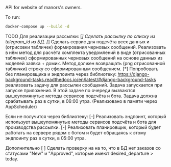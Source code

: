 API for website of manors's owners.

To run:
```bash
docker-compose up --build -d
```
TODO
Для реализации рассылки:
[*] Сделать рассылку по списку из telegram_id из БД.
[*] Сделать сервис для подсчёта всех данных и (отрисовки табличек) формирования черновых сообщений. Реализовать в нём метод для расчёта комплекта уведомлений в виде (отрисованных табличек) сформированных черновых сообщений на основе данных из моделей заявка + домик. Метод должен возвращать (png отрисованной таблички) строку со сформированным сообщением.
[*] Попробовать без планировщика и эндпоинта через библиотеку: https://django-background-tasks.readthedocs.io/en/latest/#django-background-tasks реализовать задачу для рассылки сообщений. Задача запускается при запуске приложения. В этой задаче по очереди вызваются вышеупомянутые методы сервисов подсчёта и бота. Задача должна срабатывать раз в сутки, в 06:00 утра. (Реализовано в памяти через AppScheduler)

Если не получится через библиотеку:
[-] Реализовать эндпоинт, который использует вышеупомянутые методы сервисов подсчёта и бота для производства рассылки.
[-] Реализовать планировщик, который будет работать на сервере рядом с ботом и будет обращаясь к этому эндпоинту раз в сутки, в 05:00 утра.

Дополнительно
[ ] Сделать проверку на на то, что в БД нет заказов со статусами "New" и "Approved", которые имеют desired_departure > today.
